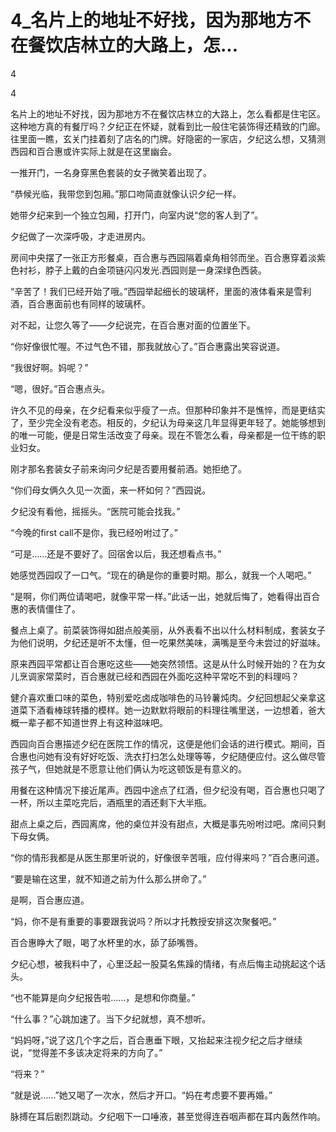 # 4_名片上的地址不好找，因为那地方不在餐饮店林立的大路上，怎...

4

4

名片上的地址不好找，因为那地方不在餐饮店林立的大路上，怎么看都是住宅区。这种地方真的有餐厅吗？夕纪正在怀疑，就看到比一般住宅装饰得还精致的门廊。往里面一瞧，玄关门挂着刻了店名的门牌。好隐密的一家店，夕纪这么想，又猜测西园和百合惠或许实际上就是在这里幽会。

一推开门，一名身穿黑色套装的女子微笑着出现了。

“恭候光临，我带您到包厢。”那口吻简直就像认识夕纪一样。

她带夕纪来到一个独立包厢，打开门，向室内说“您的客人到了”。

夕纪做了一次深呼吸，才走进房内。

房间中央摆了一张正方形餐桌，百合惠与西园隔着桌角相邻而坐。百合惠穿着淡紫色衬衫，脖子上戴的白金项链闪闪发光.西园则是一身深绿色西装。

“辛苦了！我们已经开始了哦。”西园举起细长的玻璃杯，里面的液体看来是雪利酒，百合惠面前也有同样的玻璃杯。

对不起，让您久等了——夕纪说完，在百合惠对面的位置坐下。

“你好像很忙喔。不过气色不错，那我就放心了。”百合惠露出笑容说道。

“我很好啊。妈呢？”

“嗯，很好。”百合惠点头。

许久不见的母亲，在夕纪看来似乎瘦了一点。但那种印象并不是憔悴，而是更结实了，至少完全没有老态。相反的，夕纪认为母亲这几年显得更年轻了。她能够想到的唯一可能，便是日常生活改变了母亲。现在不管怎么看，母亲都是一位干练的职业妇女。

刚才那名套装女子前来询问夕纪是否要用餐前酒。她拒绝了。

“你们母女俩久久见一次面，来一杯如何？”西园说。

夕纪没有看他，摇摇头。“医院可能会找我。”

“今晚的first call不是你，我已经吩咐过了。”

“可是……还是不要好了。回宿舍以后，我还想看点书。”

她感觉西园叹了一口气。“现在的确是你的重要时期。那么，就我一个人喝吧。”

“是啊，你们两位请喝吧，就像平常一样。”此话一出，她就后悔了，她看得出百合惠的表情僵住了。

餐点上桌了。前菜装饰得如甜点般美丽，从外表看不出以什么材料制成，套装女子为他们说明，夕纪还是听不太懂，但一吃果然美味，满嘴是至今未尝过的好滋味。

原来西园平常都让百合惠吃这些——她突然领悟。这是从什么时候开始的？在为女儿烹调家常菜时，百合惠就已经和西园在外面吃这种平常吃不到的料理吗？

健介喜欢重口味的菜色，特别爱吃卤成咖啡色的马铃薯炖肉。夕纪回想起父亲拿这道菜下酒看棒球转播的模样。她一边默默将眼前的料理往嘴里送，一边想着，爸大概一辈子都不知道世界上有这种滋味吧。

西园向百合惠描述夕纪在医院工作的情况，这便是他们会话的进行模式。期间，百合惠也问她有没有好好吃饭、洗衣打扫怎么处理等等，夕纪随便应付。这么做尽管孩子气，但她就是不愿意让他们俩认为吃这顿饭是有意义的。

用餐在这种情况下接近尾声。西园中途点了红酒，但夕纪没有喝，百合惠也只喝了一杯，所以主菜吃完后，酒瓶里的酒还剩下大半瓶。

甜点上桌之后，西园离席，他的桌位并没有甜点，大概是事先吩咐过吧。席间只剩下母女俩。

“你的情形我都是从医生那里听说的，好像很辛苦哦，应付得来吗？”百合惠问道。

“要是输在这里，就不知道之前为什么那么拼命了。”

是啊，百合惠应道。

“妈，你不是有重要的事要跟我说吗？所以才托教授安排这次聚餐吧。”

百合惠睁大了眼，喝了水杯里的水，舔了舔嘴唇。

夕纪心想，被我料中了，心里泛起一股莫名焦躁的情绪，有点后悔主动挑起这个话头。

“也不能算是向夕纪报告啦……，是想和你商量。”

“什么事？”心跳加速了。当下夕纪就想，真不想听。

“妈妈呀，”说了这几个字之后，百合惠垂下眼，又抬起来注视夕纪之后才继续说，“觉得差不多该决定将来的方向了。”

“将来？”

“就是说……”她又喝了一次水，然后才开口。“妈在考虑要不要再婚。”

脉搏在耳后剧烈跳动。夕纪咽下一口唾液，甚至觉得连吞咽声都在耳内轰然作响。